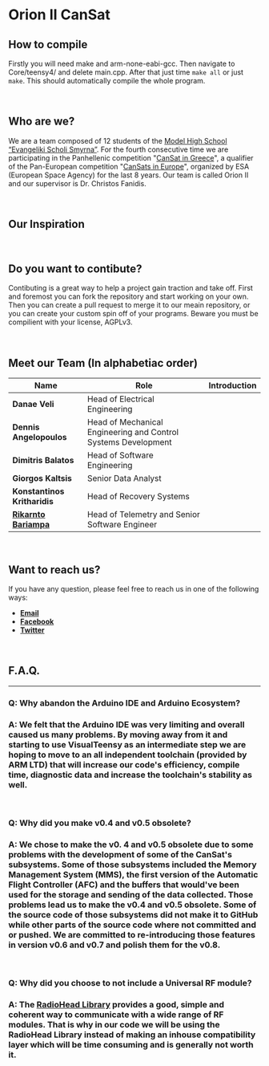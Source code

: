 # Orion II CanSat

## How to compile
Firstly you will need make and arm-none-eabi-gcc. Then navigate to Core/teensy4/ and delete main.cpp. After that just time `make all` or just `make`. This should automatically compile the whole program.

&nbsp;
## Who are we?
We are a team composed of 12 students of the [Model High School “Evangeliki Scholi Smyrna”](http://lyk-evsch-n-smyrn.att.sch.gr/wordpress/?p=1322). For the fourth consecutive time we are participating in the Panhellenic competition "[CanSat in Greece](https://cansat.gr/)", a qualifier of the Pan-European competition "[CanSats in Europe](http://www.esa.int/SPECIALS/CanSat/SEMXTDCKP6G_0.html)", organized by ESA (European Space Agency) for the last 8 years. Our team is called Orion II and our supervisor is Dr. Christos Fanidis.

&nbsp;
## Our Inspiration

&nbsp;
## Do you want to contibute?
Contibuting is a great way to help a project gain traction and take off. First and foremost you can fork the repository and start working on your own. Then you can create a pull request to merge it to our meain repository, or you can create your custom spin off of your programs. Beware you must be compilient with your license, AGPLv3.

&nbsp;
## Meet our Team (In alphabetiac order)
|             Name             |                                   Role                                   |              Introduction              |
| ---------------------------- | ------------------------------------------------------------------------ | -------------------------------------- |
|        __Danae Veli__        |                  Head of Electrical Engineering                          |                                        |
|    __Dennis Angelopoulos__   |      Head of Mechanical Engineering and Control Systems Development      |                                        |
|     __Dimitris Balatos__     |                     Head of Software Engineering                         |                                        |
|     __Giorgos Kaltsis__      |                         Senior Data Analyst                              |                                        |
| __Konstantinos Kritharidis__ |                    Head of Recovery Systems                              |                                        |
| [__Rikarnto Bariampa__](https://github.com/richardbar) | Head of Telemetry and Senior Software Engineer |                                        |

&nbsp;
## Want to reach us?
If you have any question, please feel free to reach us in one of the following ways:
* [__Email__](mailto:orioncantgr@gmail.com)
* [__Facebook__](https://www.facebook.com/orioncansatteam)
* [__Twitter__](https://twitter.com/OrionCanSat2020)

&nbsp;
## F.A.Q.
---
### __Q: Why abandon the Arduino IDE and Arduino Ecosystem?__
### __A:__ We felt that the Arduino IDE was very limiting and overall caused us many problems. By moving away from it and starting to use VisualTeensy as an intermediate step we are hoping to move to an all independent toolchain (provided by ARM LTD) that will increase our code's efficiency, compile time, diagnostic data and increase the toolchain's stability as well.
&nbsp;
### __Q: Why did you make v0.4 and v0.5 obsolete?__
### __A:__ We chose to make the v0. 4 and v0.5 obsolete due to some problems with the development of some of the CanSat's subsystems. Some of those subsystems included the Memory Management System (__MMS__), the first version of the Automatic Flight Controller (__AFC__) and the buffers that would've been used for the storage and sending of the data collected. Those problems lead us to make the v0.4 and v0.5 obsolete. Some of the source code of those subsystems did not make it to GitHub while other parts of the source code where not committed and or pushed. We are committed to re-introducing those features in version v0.6 and v0.7 and polish them for the v0.8.
&nbsp;
### __Q: Why did you choose to not include a Universal RF module?__
### __A:__ The [RadioHead Library](http://www.airspayce.com/mikem/arduino/RadioHead/) provides a good, simple and coherent way to communicate with a wide range of RF modules. That is why in our code we will be using the RadioHead Library instead of making an inhouse compatibility layer which will be time consuming and is generally not worth it.